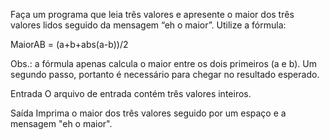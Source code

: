 Faça um programa que leia três valores e apresente o maior dos três valores lidos seguido da mensagem “eh o maior”. Utilize a fórmula:

MaiorAB = (a+b+abs(a-b))/2

Obs.: a fórmula apenas calcula o maior entre os dois primeiros (a e b). Um segundo passo, portanto é necessário para chegar no resultado esperado.

Entrada
O arquivo de entrada contém três valores inteiros.

Saída
Imprima o maior dos três valores seguido por um espaço e a mensagem "eh o maior".

